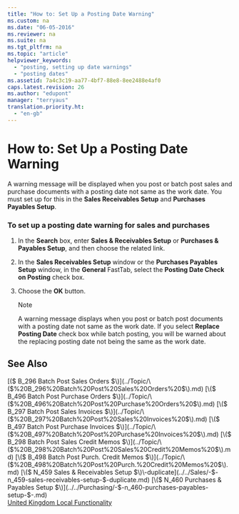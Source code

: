 ```yaml
---
title: "How to: Set Up a Posting Date Warning"
ms.custom: na
ms.date: "06-05-2016"
ms.reviewer: na
ms.suite: na
ms.tgt_pltfrm: na
ms.topic: "article"
helpviewer_keywords: 
  - "posting, setting up date warnings"
  - "posting dates"
ms.assetid: 7a4c3c19-aa77-4bf7-88e8-8ee2488e4af0
caps.latest.revision: 26
ms.author: "edupont"
manager: "terryaus"
translation.priority.ht: 
  - "en-gb"
---
```

# How to: Set Up a Posting Date Warning
A warning message will be displayed when you post or batch post sales and purchase documents with a posting date not same as the work date. You must set up for this in the **Sales Receivables Setup** and **Purchases Payables Setup**.  
  
### To set up a posting date warning for sales and purchases  
  
1.  In the **Search** box, enter **Sales & Receivables Setup** or **Purchases & Payables Setup**, and then choose the related link.  
  
2.  In the **Sales Receivables Setup** window or the **Purchases Payables Setup** window, in the **General** FastTab, select the **Posting Date Check on Posting** check box.  
  
3.  Choose the **OK** button.  
  
    > [!NOTE]  
    >  A warning message displays when you post or batch post documents with a posting date not same as the work date. If you select **Replace Posting Date** check box while batch posting, you will be warned about the replacing posting date not being the same as the work date.  
  
## See Also  
 [\($ B\_296 Batch Post Sales Orders $\)](../Topic/\($%20B_296%20Batch%20Post%20Sales%20Orders%20$\).md)   
 [\($ B\_496 Batch Post Purchase Orders $\)](../Topic/\($%20B_496%20Batch%20Post%20Purchase%20Orders%20$\).md)   
 [\($ B\_297 Batch Post Sales Invoices $\)](../Topic/\($%20B_297%20Batch%20Post%20Sales%20Invoices%20$\).md)   
 [\($ B\_497 Batch Post Purchase Invoices $\)](../Topic/\($%20B_497%20Batch%20Post%20Purchase%20Invoices%20$\).md)   
 [\($ B\_298 Batch Post Sales Credit Memos $\)](../Topic/\($%20B_298%20Batch%20Post%20Sales%20Credit%20Memos%20$\).md)   
 [\($ B\_498 Batch Post Purch. Credit Memos $\)](../Topic/\($%20B_498%20Batch%20Post%20Purch.%20Credit%20Memos%20$\).md)   
 [\($ N\_459 Sales & Receivables Setup $\)\-duplicate](../../Sales/-$-n_459-sales-receivables-setup-$-duplicate.md)   
 [\($ N\_460 Purchases & Payables Setup $\)](../../Purchasing/-$-n_460-purchases-payables-setup-$-.md)   
 [United Kingdom Local Functionality](../../LocalFunctionalityForMicrosoftDynamicsNav2016/UnitedKingdom/united-kingdom-local-functionality.md)